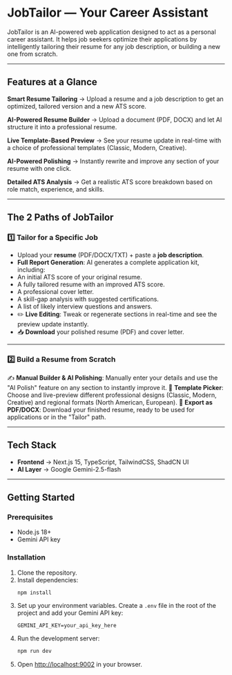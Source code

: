 # JobTailor — Your Career Assistant

JobTailor is an AI-powered web application designed to act as a personal career assistant. It helps job seekers optimize their applications by intelligently tailoring their resume for any job description, or building a new one from scratch.

---

##  Features at a Glance
**Smart Resume Tailoring** → Upload a resume and a job description to get an optimized, tailored version and a new ATS score.

**AI-Powered Resume Builder** → Upload a document (PDF, DOCX)  and let AI structure it into a professional resume.

**Live Template-Based Preview** → See your resume update in real-time with a choice of professional templates (Classic, Modern, Creative).

**AI-Powered Polishing** → Instantly rewrite and improve any section of your resume with one click.

**Detailed ATS Analysis** → Get a realistic ATS score breakdown based on role match, experience, and skills.

---

##  The 2 Paths of JobTailor

### 1️⃣ Tailor for a Specific Job

- Upload your **resume** (PDF/DOCX/TXT) + paste a **job description**.
-  **Full Report Generation**: AI generates a complete application kit, including:
  - An initial ATS score of your original resume.
  - A fully tailored resume with an improved ATS score.
  - A professional cover letter.
  - A skill-gap analysis with suggested certifications.
  - A list of likely interview questions and answers.
- ✏️ **Live Editing**: Tweak or regenerate sections in real-time and see the preview update instantly.
- 📥 **Download** your polished resume (PDF) and cover letter.

---

### 2️⃣ Build a Resume from Scratch


✍️ **Manual Builder & AI Polishing**: Manually enter your details and use the "AI Polish" feature on any section to instantly improve it.
🎨 **Template Picker**: Choose and live-preview different professional designs (Classic, Modern, Creative) and regional formats (North American, European).
📂 **Export as PDF/DOCX**: Download your finished resume, ready to be used for applications or in the "Tailor" path.

---

##  Tech Stack
- **Frontend** → Next.js 15, TypeScript, TailwindCSS, ShadCN UI
- **AI Layer** → Google Gemini-2.5-flash

---

##  Getting Started

### Prerequisites
- Node.js 18+
- Gemini API key

### Installation
1.  Clone the repository.
2.  Install dependencies:
    ```bash
    npm install
    ```
3.  Set up your environment variables. Create a `.env` file in the root of the project and add your Gemini API key:
    ```
    GEMINI_API_KEY=your_api_key_here
    ```
4.  Run the development server:
    ```bash
    npm run dev
    ```
5.  Open [http://localhost:9002](http://localhost:9002) in your browser.
